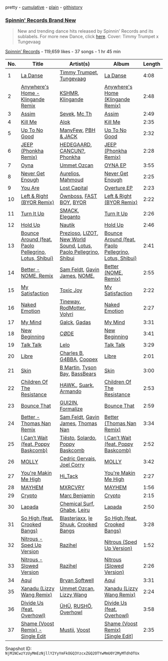 pretty - [cumulative](/playlists/cumulative/4173ENNA5eMzHrz9pipvxI.md) - [plain](/playlists/plain/4173ENNA5eMzHrz9pipvxI) - [githistory](https://github.githistory.xyz/mackorone/spotify-playlist-archive/blob/main/playlists/plain/4173ENNA5eMzHrz9pipvxI)

### [Spinnin' Records Brand New](https://open.spotify.com/playlist/4173ENNA5eMzHrz9pipvxI)

> New and trending dance hits released by Spinnin' Records and its sublabels\. For more new Dance, click <a href="https://open.spotify.com/playlist/7FspvXYqFgcUdxn479q2pr?si=b45626bb4f804244">here</a>\. Cover: Timmy Trumpet x Tungevaag

[Spinnin’ Records](https://open.spotify.com/user/spinninrecordsofficial) - 119,659 likes - 37 songs - 1 hr 45 min

| No. | Title | Artist(s) | Album | Length |
|---|---|---|---|---|
| 1 | [La Danse](https://open.spotify.com/track/0NkOrQXPqhUe7tIfjenEIi) | [Timmy Trumpet](https://open.spotify.com/artist/0CbeG1224FS58EUx4tPevZ), [Tungevaag](https://open.spotify.com/artist/49CE2ffZ6Z3zeYSDauSKck) | [La Danse](https://open.spotify.com/album/7A6UFmhuy01DsjNIMckhPl) | 4:08 |
| 2 | [Anywhere's Home \- Klingande Remix](https://open.spotify.com/track/6wz9kiiKnPjRkwo11LpZ1J) | [KSHMR](https://open.spotify.com/artist/2wX6xSig4Rig5kZU6ePlWe), [Klingande](https://open.spotify.com/artist/1L9i6qZYIGQedgM9QLSyzb) | [Anywhere's Home \(Klingande Remix\)](https://open.spotify.com/album/2d3t5k4axWfjZvyVtceCNx) | 2:48 |
| 3 | [Assim](https://open.spotify.com/track/6lsjRcH4aTU4otvziy3hJX) | [Sevek](https://open.spotify.com/artist/0aOIluXr131XqrXFwFCFGT), [Mc Th](https://open.spotify.com/artist/0bg3fNpRQgZTCAg3Bseyly) | [Assim](https://open.spotify.com/album/7tMmHHhxEQ2XUhftmWyj71) | 2:49 |
| 4 | [Kill Me](https://open.spotify.com/track/3pUliSgTWnfJnqHdjYGflL) | [Alok](https://open.spotify.com/artist/0NGAZxHanS9e0iNHpR8f2W) | [Kill Me](https://open.spotify.com/album/6llX0jALPogs989Pcyt7RP) | 2:35 |
| 5 | [Up To No Good](https://open.spotify.com/track/6Dxvw735HPuIEHkmhc6r9M) | [ManyFew](https://open.spotify.com/artist/7oZdp9UWjuC68LeJSYeKZL), [PBH & JACK](https://open.spotify.com/artist/5WzFz4sQSN1HgSZLmIgHBl) | [Up To No Good](https://open.spotify.com/album/4g4jrbnodImR4dcwN4yv9s) | 2:32 |
| 6 | [JEEP \(Phonkha Remix\)](https://open.spotify.com/track/3mJVgs2w2Xw72VUvLbGEAc) | [HEDEGAARD](https://open.spotify.com/artist/2ZuweXv0TkfsidZOLZZoM2), [CANCUN?](https://open.spotify.com/artist/5Yw8a4EYuA31E9paXwA50w), [Phonkha](https://open.spotify.com/artist/5LloPEToP2oZZGdSmh1TFU) | [JEEP \(Phonkha Remix\)](https://open.spotify.com/album/3A8TRh9zT24NMyB0I5u6gf) | 2:28 |
| 7 | [Oyna](https://open.spotify.com/track/2wskP9tkzqColihnztb1os) | [Ummet Ozcan](https://open.spotify.com/artist/7e1BNCygl2Gf7CX8LrByPv) | [OYNA EP](https://open.spotify.com/album/5tIl1o99ppvL9fcYYyFqz0) | 3:55 |
| 8 | [Never Get Enough](https://open.spotify.com/track/5Odwghtq7NisUYaerhjYvg) | [Aurelios](https://open.spotify.com/artist/3hYxIpjaE52Bn3EZ8hDSxa), [Mahmoud](https://open.spotify.com/artist/5IpsGG9ZMIKdUpiemtPJRW) | [Never Get Enough](https://open.spotify.com/album/5579CU9riqKHYuDlC2cv1H) | 2:25 |
| 9 | [You Are](https://open.spotify.com/track/3smSBKf1rot6aY2ScAMO8p) | [Lost Capital](https://open.spotify.com/artist/0ig9HLfNn48EddTcRy2x0t) | [Overture EP](https://open.spotify.com/album/0fA7O4H8tEI6NBk4U9jqsm) | 2:23 |
| 10 | [Left & Right \(BYOR Remix\)](https://open.spotify.com/track/0EWcOrTwNENx13HuPuFznq) | [Öwnboss](https://open.spotify.com/artist/37czgDRfGMvgRiUKHvnnhj), [FAST BOY](https://open.spotify.com/artist/56Qz2XwGj7FxnNKrfkWjnb), [BYOR](https://open.spotify.com/artist/0Upxnyh9nIUNSOmNE8WF4R) | [Left & Right \(BYOR Remix\)](https://open.spotify.com/album/4hAi4Tlk2KrSplJ37ISIDx) | 2:22 |
| 11 | [Turn It Up](https://open.spotify.com/track/4LoyuGoDxqkX31xsJQm7BF) | [SMACK](https://open.spotify.com/artist/5uJw4WCX5nYj4FHky9r1Ug), [Eleganto](https://open.spotify.com/artist/0MMdZHo4Jeldyg5awD2w5V) | [Turn It Up](https://open.spotify.com/album/1ihjgWKPIAUdfux52SEpld) | 2:26 |
| 12 | [Hold Up](https://open.spotify.com/track/1TXxy5fiycEyA7d7EdAbIW) | [Nautik](https://open.spotify.com/artist/4cXLx50kaRAc7B0ZQFP1Qa) | [Hold Up](https://open.spotify.com/album/3hmuaQHrZbsuXd6cEhlCks) | 2:46 |
| 13 | [Bounce Around \(feat\. Paolo Pellegrino, Lotus, Shibui\)](https://open.spotify.com/track/5xjKdP0kcZtL2AsCeCIgpb) | [Prezioso](https://open.spotify.com/artist/3iMzbvXlgNUpoFccD60bvr), [LIZOT](https://open.spotify.com/artist/12A83CWwFiyXy90ScLWPIe), [New World Sound](https://open.spotify.com/artist/4RQQEu24E1oQAQXvkxsLxE), [Lotus](https://open.spotify.com/artist/5NgQo5enpKJsf6ohQedD6b), [Paolo Pellegrino](https://open.spotify.com/artist/3ewQZ4iDkC9CQzceitueXe), [Shibui](https://open.spotify.com/artist/3DgZk9TPxWee4QgbRpKGF4) | [Bounce Around \(feat\. Paolo Pellegrino, Lotus, Shibui\)](https://open.spotify.com/album/2wSsw7Tk2tioTRf5BnQZj1) | 2:41 |
| 14 | [Better \- NOME\. Remix](https://open.spotify.com/track/6djAxx7QLbeo6rYspJMMGB) | [Sam Feldt](https://open.spotify.com/artist/20gsENnposVs2I4rQ5kvrf), [Gavin James](https://open.spotify.com/artist/25tMQOrIU4LlUo6Sv8v5SE), [NOME.](https://open.spotify.com/artist/0k52cXAjNIDjZOE1WDEV93) | [Better \(NOME\. Remix\)](https://open.spotify.com/album/0PutZEJ2lnuSqY44H5tj1c) | 2:55 |
| 15 | [My Satisfaction](https://open.spotify.com/track/6N8aYvqIUek43xj6ePTMQl) | [Toxic Joy](https://open.spotify.com/artist/6MS6Rb2iRyXYFpHyT0B5to) | [My Satisfaction](https://open.spotify.com/album/4ZnqM0n9DeQYRIkUIrr63z) | 2:22 |
| 16 | [Naked Emotion](https://open.spotify.com/track/7dh9VlbEJ3c213Pg4fPXeQ) | [Tineway](https://open.spotify.com/artist/06pAeCc5gtHxKRnRNPpso4), [RodMotter](https://open.spotify.com/artist/3JMHJnRI58hJTfFDTa7Ab9), [Volyri](https://open.spotify.com/artist/7j1fkOH24S29ajq83j0V3o) | [Naked Emotion](https://open.spotify.com/album/1UcStipUZPPilfquQiSfqV) | 2:27 |
| 17 | [My Mind](https://open.spotify.com/track/2BKp505qgDaGvsPw8FLg5R) | [Galck](https://open.spotify.com/artist/1DC2PWaBBPDboe4WJeh16b), [Gadas](https://open.spotify.com/artist/1igeliqUAdo4t5j2fZLR9Z) | [My Mind](https://open.spotify.com/album/2m7AaVTdIJ1BeUqOPqwioG) | 3:31 |
| 18 | [New Beginning](https://open.spotify.com/track/6n4bqdzflgkQqj2RwIaGIP) | [CØDE](https://open.spotify.com/artist/7c5R9FOE8ceL55E6KUE1pj) | [New Beginning](https://open.spotify.com/album/0neiVw60MtddthPck3qR8e) | 3:41 |
| 19 | [Talk Talk](https://open.spotify.com/track/3sxlSXXCQIPITS8xJBqcSc) | [Lelo](https://open.spotify.com/artist/4RQMCbKeR7VAJfDtoSRQlv) | [Talk Talk](https://open.spotify.com/album/4PSVtmEDxzjVs3BXqEJd86) | 3:29 |
| 20 | [Libre](https://open.spotify.com/track/4E7QloZyOgGP35MIiogYj2) | [Charles B](https://open.spotify.com/artist/1r2acF91AoYoHYrQYY9wCO), [G4BBA](https://open.spotify.com/artist/1P4pmBbuQwsKKV39MfzGVd), [Coopex](https://open.spotify.com/artist/3UV0wVQkft6lKLDGioqnyO) | [Libre](https://open.spotify.com/album/3MXymmqjjWTmwOjSLQaGiI) | 2:01 |
| 21 | [Skin](https://open.spotify.com/track/04hlec8v9YCbdqwgQvVxGf) | [B Martin](https://open.spotify.com/artist/2qgqyyEyFPuw2KdlYmePgD), [Tyson Bay](https://open.spotify.com/artist/6OJA9oIAymjgTSxjKdT9He), [BassBears](https://open.spotify.com/artist/3dNqN9ggP6hqIGoVCovVb3) | [Skin](https://open.spotify.com/album/5zafuPP61O2PY36vnUsxpb) | 3:00 |
| 22 | [Children Of The Resistance](https://open.spotify.com/track/0Iaan4z8XUttGENkEbmZFP) | [HAWK.](https://open.spotify.com/artist/6kGgCcP1pFsfBy9Zj7KZft), [Suark](https://open.spotify.com/artist/6iLBBp88stAFjZdnn0HsdD), [Armando](https://open.spotify.com/artist/4JSChvgYDHRIC9CbaxReS9) | [Children Of The Resistance](https://open.spotify.com/album/54Jnky4Rfl83BTAiDB5dwo) | 2:53 |
| 23 | [Bounce That](https://open.spotify.com/track/3cz3isVn5lwlp2FLpY15pJ) | [GUI2IN](https://open.spotify.com/artist/65U4lJ60s7ip5O2gXCxbql), [Formalize](https://open.spotify.com/artist/7K7dMPJRdhhSBMLgFV6ano) | [Bounce That](https://open.spotify.com/album/6MGJSvXeytc2IaNAZdcVZx) | 2:59 |
| 24 | [Better \- Thomas Nan Remix](https://open.spotify.com/track/0CnvGfoI06Ler4vjNbOX4d) | [Sam Feldt](https://open.spotify.com/artist/20gsENnposVs2I4rQ5kvrf), [Gavin James](https://open.spotify.com/artist/25tMQOrIU4LlUo6Sv8v5SE), [Thomas Nan](https://open.spotify.com/artist/0hxxNMb3Egp5oWzR0vcX8v) | [Better \(Thomas Nan Remix\)](https://open.spotify.com/album/0bjpwExXJogU8mWRlvyw8L) | 3:34 |
| 25 | [I Can’t Wait \(feat\. Poppy Baskcomb\)](https://open.spotify.com/track/3bnla8QwheGOI2AtfWOES1) | [Tiësto](https://open.spotify.com/artist/2o5jDhtHVPhrJdv3cEQ99Z), [Solardo](https://open.spotify.com/artist/0oO1IaDOBSeI96HbnCa5pZ), [Poppy Baskcomb](https://open.spotify.com/artist/4STmXOXUF3UieHU46NWLVt) | [I Can’t Wait \(feat\. Poppy Baskcomb\)](https://open.spotify.com/album/4VQTonYI4isi3H2prtuKOX) | 2:52 |
| 26 | [MOLLY](https://open.spotify.com/track/7sJdjALeEOXSIIvlMPdJAe) | [Cedric Gervais](https://open.spotify.com/artist/4Wjf8diP59VmPG7fi4y724), [Joel Corry](https://open.spotify.com/artist/6DgP9otnZw5z6daOntINxp) | [MOLLY](https://open.spotify.com/album/3EPry0N4okmOA33vzttk8j) | 3:42 |
| 27 | [You're Makin Me High](https://open.spotify.com/track/7vptpK5xwhWWLf9RXD3GxQ) | [Hi\_Tack](https://open.spotify.com/artist/6N1W9mAlncCKbqBHgBR2bN) | [You're Makin Me High](https://open.spotify.com/album/1FbZJC14ukWYQcPGo6zggH) | 2:27 |
| 28 | [MAYHEM](https://open.spotify.com/track/4BIDAroSodUwRpmMfmN99K) | [MXRCVRY](https://open.spotify.com/artist/7fcxzGqZfSRGOZp2KyCxpf) | [MAYHEM](https://open.spotify.com/album/0KMydElRr2Her3IGjGbNgF) | 1:56 |
| 29 | [Crypto](https://open.spotify.com/track/5FiVO5lwVNHS344sMB4OsJ) | [Marc Benjamin](https://open.spotify.com/artist/05KjvP5zdwtEIgEazqblZw) | [Crypto](https://open.spotify.com/album/1JRt5rECmRSIkMABuHD2QX) | 2:15 |
| 30 | [Lapada](https://open.spotify.com/track/4PpPUNBtlM8838tIgN2bRJ) | [Chemical Surf](https://open.spotify.com/artist/7LgAW1ZiEd8f3HtCMGFaGx), [Ghabe](https://open.spotify.com/artist/6q8BNoSQYcHGzaF5Kkb2nA), [Leiru](https://open.spotify.com/artist/7mkeuOpFzi10wppVk0l23O) | [Lapada](https://open.spotify.com/album/1owYIKoGsokA4W7N7jIAZA) | 2:50 |
| 31 | [So High \(feat\. Crooked Bangs\)](https://open.spotify.com/track/4FFXEF31Jq6VIyOZCFe6zE) | [Blasterjaxx](https://open.spotify.com/artist/37awA8DFCAnCCL7aqYbDnD), [le Shuuk](https://open.spotify.com/artist/7bH17jyjkwMPMh9AS8EH0u), [Crooked Bangs](https://open.spotify.com/artist/4gkZO2kbnE03K8xGmZ2DJu) | [So High \(feat\. Crooked Bangs\)](https://open.spotify.com/album/37x16CdDA6LzyQxFIjjueZ) | 3:28 |
| 32 | [Nitrous \- Sped Up Version](https://open.spotify.com/track/1D63zvpwJg1AQkNoQszZHL) | [Razihel](https://open.spotify.com/artist/5RKCVcnmcgyhFf85I4Ry9O) | [Nitrous \(Sped Up Version\)](https://open.spotify.com/album/0mfLAdOjFHndBYIqjdyMqf) | 1:52 |
| 33 | [Nitrous \- Slowed Version](https://open.spotify.com/track/50Vn2tGbytupI3M2M76RL8) | [Razihel](https://open.spotify.com/artist/5RKCVcnmcgyhFf85I4Ry9O) | [Nitrous \(Slowed Version\)](https://open.spotify.com/album/2eQuBNOQQXrcBWlOY0QFAx) | 2:26 |
| 34 | [Aquí](https://open.spotify.com/track/4VkLkS6EHULiBDnrD0fAXN) | [Bryan Softwell](https://open.spotify.com/artist/3BoPm6NYFfRsuJplyNuUzf) | [Aquí](https://open.spotify.com/album/6ap5fnMGOUCNLbgXAEg2JX) | 3:31 |
| 35 | [Xanadu \(Lizzy Wang Remix\)](https://open.spotify.com/track/4iOont4lQXZEE9GqlBGpER) | [Ummet Ozcan](https://open.spotify.com/artist/7e1BNCygl2Gf7CX8LrByPv), [Lizzy Wang](https://open.spotify.com/artist/5bqSaq38eVpgUktEQLcPNp) | [Xanadu \(Lizzy Wang Remix\)](https://open.spotify.com/album/31WmuJsHgNxislVF0v4ZCJ) | 2:24 |
| 36 | [Divide Us \(feat\. Overhowl\)](https://open.spotify.com/track/0DFg4qDEzyJ9kZkGwnx3jB) | [ÜHÜ](https://open.spotify.com/artist/0kX81k87cBgYN7KffDI3fC), [RUSHÖ](https://open.spotify.com/artist/55Ucoc9siWcgzIZLoe8m1N), [Overhowl](https://open.spotify.com/artist/54ROsLIjoMVpbAm8oyYxpv) | [Divide Us \(feat\. Overhowl\)](https://open.spotify.com/album/1DVsZGYMEZs2Jwd8tGJ908) | 3:58 |
| 37 | [Shame \(Voost Remix\) \- Single Edit](https://open.spotify.com/track/6PKt0YFeEHvz9mgTZaBsI8) | [Mustii](https://open.spotify.com/artist/3sHtPJJi41P65J7EGRG2r1), [Voost](https://open.spotify.com/artist/2Xpq8bhn9z3zWo6WUsdvDO) | [Shame \(Voost Remix\) \[Single Edit\]](https://open.spotify.com/album/7auuCc6dgjq8dlQmzF30R8) | 2:35 |

Snapshot ID: `NjM1NCwzYzUyMmEzNjllY2YyYmFkOGQ3YzcxZGQ2OTYwMmU0Y2MyMTdhOTUx`
